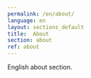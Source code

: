 ```yaml
---
permalink: /en/about/
language: en
layout: sections_default 
title:  About
section: about
ref: about
---
```


English about section.
